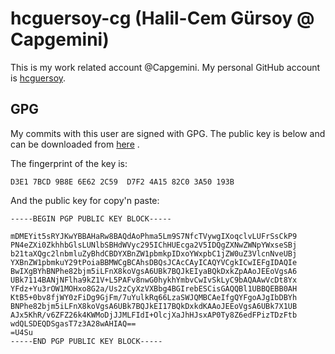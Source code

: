 # hcguersoy-cg (Halil-Cem Gürsoy @ Capgemini)

This is my work related account @Capgemini.
My personal GitHub account is [hcguersoy](https://github.com/hcguersoy).

## GPG

My commits with this user are signed with GPG.
The public key is below and can be downloaded from [here](./hcguersoy-cg.pub) .

The fingerprint of the key is:

```text
D3E1 7BCD 9B8E 6E62 2C59  D7F2 4A15 82C0 3A50 193B
```

And the public key for copy'n paste:

```text
-----BEGIN PGP PUBLIC KEY BLOCK-----

mDMEYit5sRYJKwYBBAHaRw8BAQdAoPhma5Lm9S7NfcTVywgIXoqclvLUFrSsCkP9
PN4eZXi0ZkhhbGlsLUNlbSBHdWVyc295IChHUEcga2V5IDQgZXNwZWNpYWxseSBj
b21taXQgc2lnbmluZyBhdCBDYXBnZW1pbmkpIDxoYWxpbC1jZW0uZ3VlcnNveUBj
YXBnZW1pbmkuY29tPoiaBBMWCgBCAhsDBQsJCAcCAyICAQYVCgkICwIEFgIDAQIe
BwIXgBYhBNPhe82bjm5iLFnX8koVgsA6UBk7BQJkEIyaBQkDxkZpAAoJEEoVgsA6
UBk7114BANjNFlha9kZ1V+L5PAFv8nwG0hykhYmbvCwIvSkLyC9bAQAAwVcDt8Yx
YFdz+Yu3rOW1MOHxo8G2a/Us2zCyXzVXBbg4BGIrebESCisGAQQBl1UBBQEBB0AH
KtB5+0bv8fjWY0zFiDg9GjFm/7uYulkRq66LzaSWJQMBCAeIfgQYFgoAJgIbDBYh
BNPhe82bjm5iLFnX8koVgsA6UBk7BQJkEI17BQkDxkdKAAoJEEoVgsA6UBk7X1UB
AJx5KhR/v6ZFZ26k4KWMoDjJJMLFIdI+OlcjXaJhHJsxAP0Ty8Z6edFPizTDzFtb
wdQLSDEQDSgasT7z3A28wAHIAQ==
=U4Su
-----END PGP PUBLIC KEY BLOCK-----
```
